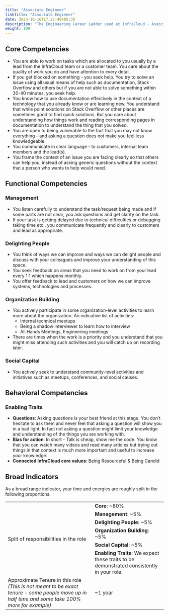 ```yaml
---
title: "Associate Engineer"
linktitle: "Associate Engineer"
date: 2023-10-16T17:25:40+05:30
description: "The Engineering Career Ladder used at InfraCloud - Associate Engineer role"
weight: 100
---
```


## Core Competencies 
* You are able to work on tasks which are allocated to you usually by a lead from the InfraCloud team or a customer team. You care about the quality of work you do and have attention to every detail.
* If you get blocked on something - you seek help. You try to solve an issue using all usual means of help such as documentation, Stack Overflow and others but if you are not able to solve something within 30-40 minutes, you seek help.
* You know how to use documentation effectively in the context of a technology that you already know or are learning new. You understand that while point solutions on Stack Overflow or other places are sometimes good to find quick solutions. But you care about understanding how things work and reading corresponding pages in documentation to understand the thing that you solved.
* You are open to being vulnerable to the fact that you may not know everything - and asking a question does not make you feel less knowledgeable.
* You communicate in clear language - to customers, internal team members and the lead(s).
* You frame the context of an issue you are facing clearly so that others can help you, instead of asking generic questions without the context that a person who wants to help would need.

## Functional Competencies 

### Management 
  * You listen carefully to understand the task/request being made and if some parts are not clear, you ask questions and get clarity on the task.
  * If your task is getting delayed due to technical difficulties or debugging taking time etc., you communicate frequently and clearly to customers and lead as appropriate.
### Delighting People
<!-- TODO: too many ands here. -->
  * You think of ways we can improve and ways we can delight people and discuss with your colleagues and improve your understanding of this space.
  * You seek feedback on areas that you need to work on from your lead every 1:1 which happens monthly.
  * You offer feedback to lead and customers on how we can improve systems, technologies and processes.
### Organization Building
  * You actively participate in some organization-level activities to learn more about the organization. An indicative list of activities:
    * Internal technical meetups
    * Being a shadow interviewer to learn how to interview
    * All Hands Meetings, Engineering meetings
  * There are times when the work is a priority and you understand that you might miss attending such activities and you will catch up on recording later.
### Social Capital
  * You actively seek to understand community-level activities and initiatives such as meetups, conferences, and social causes.

## Behavioral Competencies
### Enabling Traits

* **Questions**: Asking questions is your best friend at this stage. You don’t hesitate to ask them and never feel that asking a question will show you in a bad light. In fact not asking a question might limit your knowledge and understanding of the things you are working with.
* **Bias for action**: In short - Talk is cheap, show me the code. You know that you can watch many videos and read many articles but trying out things in that context is much more important and useful to increase your knowledge.
* **Connected InfraCloud core values**: Being Resourceful & Being Candid



## Broad Indicators
As a broad range indicator, your time and energies are roughly split in the following proportions.

<table>
<tbody>
  <tr>
    <td rowspan="6">Split of responsibilities in the role</td>
    <td><span style="font-weight:bold">Core</span>: ~80%</td>
  </tr>
  <tr>
    <td><span style="font-weight:bold">Management</span>: ~5%</td>
  </tr>
  <tr>
    <td><span style="font-weight:bold">Delighting People</span>: ~5%</td>
  </tr>
  <tr>
    <td><span style="font-weight:bold">Organization Building</span>: ~5%</td>
  </tr>
  <tr>
    <td><span style="font-weight:bold">Social Capital</span>: ~5%</td>
  </tr>
  <tr>
    <td><span style="font-weight:bold">Enabling Traits</span>: We expect these traits to be demonstrated consistently in your role.</td>
  </tr>
  <tr>
    <td>
	  Approximate Tenure in this role <br>
	  <span style="font-style:italic">(This is not meant to be exact tenure - some people move up in half time and some take 100% more for example)</span>
	</td>
	<td>~1 year</td>
</tbody>
</table>
